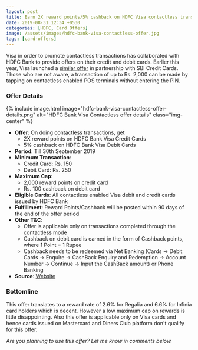 ```yaml
---
layout: post
title: Earn 2X reward points/5% cashback on HDFC Visa contactless transactions
date: 2019-08-31 12:34 +0530
categories: [HDFC, Card Offers]
image: /assets/images/hdfc-bank-visa-contactless-offer.jpg
tags: [card-offers]
---
```


Visa in order to promote contactless transactions has collaborated with HDFC Bank to provide offers on their credit and debit cards. Earlier this year, Visa launched a [similar offer](/10-cashback-on-contactless-transactions-with-visa-sbi-credit-cards/) in partnership with SBI Credit Cards. Those who are not aware, a transaction of up to Rs. 2,000 can be made by tapping on contactless enabled POS terminals without entering the PIN.

### Offer Details

{% include image.html image="hdfc-bank-visa-contactless-offer-details.png" alt="HDFC Bank Visa Contactless offer details" class="img-center" %}

- **Offer**: On doing contactless transactions, get
  - 2X reward points on HDFC Bank Visa Credit Cards
  - 5% cashback on HDFC Bank Visa Debit Cards
- **Period**: Till 30th September 2019
- **Minimum Transaction**:
  - Credit Card: Rs. 150
  - Debit Card: Rs. 250
- **Maximum Cap**:
  - 2,000 reward points on credit card
  - Rs. 100 cashback on debit card
- **Eligible Cards**: All contactless enabled Visa debit and credit cards issued by HDFC Bank
- **Fulfillment**: Reward Points/Cashback will be posted within 90 days of the end of the offer period
- **Other T&C**:
  - Offer is applicable only on transactions completed through the contactless mode
  - Cashback on debit card is earned in the form of Cashback points, where 1 Point = 1 Rupee
  - Cashback needs to be redeemed via Net Banking (Cards → Debit Cards → Enquire → CashBack Enquiry and Redemption → Account Number → Continue → Input the CashBack amount) or Phone Banking
- **Source**: [Website](https://www.hdfcbank.com/htdocs/common/cardless-cash/index.html)

### Bottomline

This offer translates to a reward rate of 2.6% for Regalia and 6.6% for Infinia card holders which is decent. However a low maximum cap on rewards is little disappointing. Also this offer is applicable only on Visa cards and hence cards issued on Mastercard and Diners Club platform don't qualify for this offer.

_Are you planning to use this offer? Let me know in comments below._
